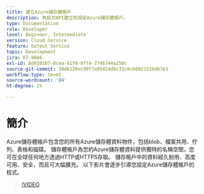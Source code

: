 ```yaml
---
title: 建立Azure儲存體帳戶
description: 為批次API建立和設定Azure儲存體帳戶。
type: Documentation
role: Developer
level: Beginner, Intermediate
version: Cloud Service
feature: Output Service
topic: Development
jira: KT-9666
exl-id: 8d010107-8cea-41f0-9ff4-7746744a250c
source-git-commit: 30d6120ec99f7a95414dbc31c0cb002152bd6763
workflow-type: tm+mt
source-wordcount: '84'
ht-degree: 1%

---
```


# 簡介

Azure儲存體帳戶包含您的所有Azure儲存體資料物件，包括blob、檔案共用、佇列、表格和磁碟。 儲存體帳戶為您的Azure儲存體資料提供獨特的名稱空間，您可在全球任何地方透過HTTP或HTTPS存取。 儲存帳戶中的資料經久耐用、高度可用、安全，而且可大幅擴充。
以下影片會逐步引導您設定Azure儲存體帳戶的程式。

>[!VIDEO](https://video.tv.adobe.com/v/340127?quality=12&learn=on)
